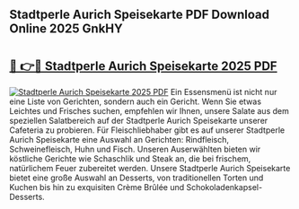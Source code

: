 ## Stadtperle Aurich Speisekarte PDF Download Online 2025 GnkHY

# <h2><a href="http://gc9at6.nevu.top/?p=Stadtperle+Aurich+Speisekarte">🔗 👉🔴 Stadtperle Aurich Speisekarte 2025 PDF</a></h2>

[![Stadtperle Aurich Speisekarte 2025 PDF](https://i.imgur.com/dBaPXMq.png)](http://gc9at6.nevu.top/?p=Stadtperle+Aurich+Speisekarte)
Ein Essensmenü ist nicht nur eine Liste von Gerichten, sondern auch ein Gericht. Wenn Sie etwas Leichtes und Frisches suchen, empfehlen wir Ihnen, unsere Salate aus dem speziellen Salatbereich auf der Stadtperle Aurich Speisekarte unserer Cafeteria zu probieren. Für Fleischliebhaber gibt es auf unserer Stadtperle Aurich Speisekarte eine Auswahl an Gerichten: Rindfleisch, Schweinefleisch, Huhn und Fisch. Unseren Auserwählten bieten wir köstliche Gerichte wie Schaschlik und Steak an, die bei frischem, natürlichem Feuer zubereitet werden. Unsere Stadtperle Aurich Speisekarte bietet eine große Auswahl an Desserts, von traditionellen Torten und Kuchen bis hin zu exquisiten Crème Brûlée und Schokoladenkapsel-Desserts.
